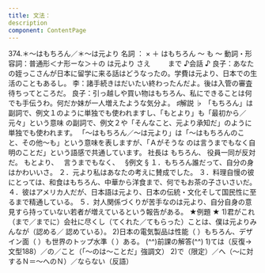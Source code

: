 ```yaml
---
title: 文法：
description
component: ContentPage
---
```



374.＊～はもちろん／＊～は元より
名詞 ： × ＋ はもちろん ～ も ～
動詞・形容詞：普通形＜ナ形ーな＞＋の は元より さえ
        まで
♪会話 ♪
良子：あなたの姪っこさんが日本に留学に来る話はどうなったの。学費は元より、日本での生活のこともあるし。
李：諸手続きはだいたい終わったんだよ。後は入管の審査待ちってところだ。
良子：引っ越しや買い物はもちろん、私にできることは何でも手伝うわ。何だか妹が一人増えたような気分よ。
♯解説 ♭
「もちろん」は副詞で、例文１のように単独でも使われますし、「もとより」も「最初から／元々」という意味
の副詞で、例文２や「そんなこと、元より承知だ」のように単独でも使われます。
「～はもちろん／～は元より」は「～はもちろんのこと、その他～も」という意味を表しますが、「Ａがそうな
のは言うまでもなく自明のことだ」という語感で共通しています。
社長は もちろん、 役員一同が反対だ。
もとより、  
言うまでもなく、  
§例文 §
１．もちろん誰だって、自分の身はかわいいさ。
２．元より私はあなたの考えに賛成でした。
３．料理自慢の彼にとっては、和食はもちろん、中華から洋食まで、何でもお茶の子さいさいだ。
４．彼はアメリカ人だが、日本語は元より、日本の伝統・文化そして国民性に至るまで精通している。
５．対人関係づくりが苦手なのは元より、自分自身の意見すら持っていない若者が増えているという報告がある。
★例題 ★
1)君がこれ（まで／までに）会社に尽くし（てくれた／てもらった）ことは、僕は元よりみんなが（認める／
認めている）。
2)日本の電気製品は性能（ ）もちろん、デザイン面（ ）も世界のトップ水準（ ）ある。
(^^)前課の解答(^^)
1)ては（反復→文型188）／の／こと（「～のは～ことだ」強調文）
2)で（限定）／へ（～に対するＮ＝～へのＮ）／ならない（反語）
